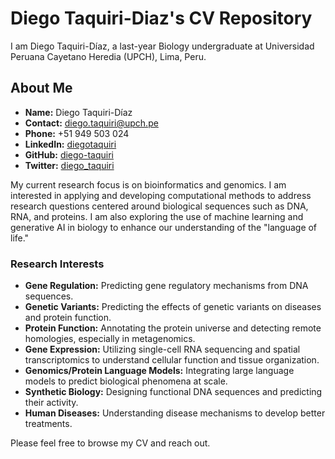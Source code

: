 # Diego Taquiri-Diaz's CV Repository

I am Diego Taquiri-Díaz, a last-year Biology undergraduate at Universidad Peruana Cayetano Heredia (UPCH), Lima, Peru.


## About Me

- **Name:** Diego Taquiri-Díaz
- **Contact:** [diego.taquiri@upch.pe](mailto:diego.taquiri@upch.pe)
- **Phone:** +51 949 503 024
- **LinkedIn:** [diegotaquiri](https://www.linkedin.com/in/diegotaquiri)
- **GitHub:** [diego-taquiri](https://github.com/diego-taquiri)
- **Twitter:** [diego_taquiri](https://twitter.com/diego_taquiri)

My current research focus is on bioinformatics and genomics. I am interested in applying and developing computational methods to address research questions centered around biological sequences such as DNA, RNA, and proteins. I am also exploring the use of machine learning and generative AI in biology to enhance our understanding of the "language of life."

### Research Interests

- **Gene Regulation:** Predicting gene regulatory mechanisms from DNA sequences.
- **Genetic Variants:** Predicting the effects of genetic variants on diseases and protein function.
- **Protein Function:** Annotating the protein universe and detecting remote homologies, especially in metagenomics.
- **Gene Expression:** Utilizing single-cell RNA sequencing and spatial transcriptomics to understand cellular function and tissue organization.
- **Genomics/Protein Language Models:** Integrating large language models to predict biological phenomena at scale.
- **Synthetic Biology:** Designing functional DNA sequences and predicting their activity.
- **Human Diseases:** Understanding disease mechanisms to develop better treatments.

Please feel free to browse my CV and reach out.

